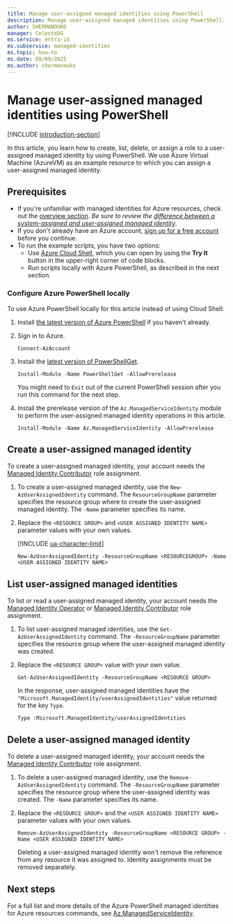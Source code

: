```yaml
---
title: Manage user-assigned managed identities using PowerShell
description: Manage user-assigned managed identities using PowerShell.
author: SHERMANOUKO
manager: CelesteDG
ms.service: entra-id
ms.subservice: managed-identities
ms.topic: how-to
ms.date: 09/09/2025
ms.author: shermanouko
---
```


# Manage user-assigned managed identities using PowerShell

[!INCLUDE [introduction-section](./includes/manage-user-assigned-identity-intro.md)]

In this article, you learn how to create, list, delete, or assign a role to a user-assigned managed identity by using PowerShell. We use Azure Virtual Machine (AzureVM) as an example resource to which you can assign a user-assigned managed identity.

## Prerequisites

- If you're unfamiliar with managed identities for Azure resources, check out the [overview section](overview.md). *Be sure to review the [difference between a system-assigned and user-assigned managed identity](overview.md#managed-identity-types)*.
- If you don't already have an Azure account, [sign up for a free account](https://azure.microsoft.com/pricing/purchase-options/azure-account?cid=msft_learn) before you continue.
- To run the example scripts, you have two options:
    - Use [Azure Cloud Shell](/azure/cloud-shell/overview), which you can open by using the **Try It** button in the upper-right corner of code blocks.
    - Run scripts locally with Azure PowerShell, as described in the next section.

### Configure Azure PowerShell locally

To use Azure PowerShell locally for this article instead of using Cloud Shell:

1. Install [the latest version of Azure PowerShell](/powershell/azure/install-azure-powershell) if you haven't already.

1. Sign in to Azure.

    ```azurepowershell-interactive
    Connect-AzAccount
    ```

1. Install the [latest version of PowerShellGet](/powershell/gallery/powershellget/install-powershellget).

    ```azurepowershell-interactive
    Install-Module -Name PowerShellGet -AllowPrerelease
    ```

    You might need to `Exit` out of the current PowerShell session after you run this command for the next step.

1. Install the prerelease version of the `Az.ManagedServiceIdentity` module to perform the user-assigned managed identity operations in this article.

    ```azurepowershell-interactive
    Install-Module -Name Az.ManagedServiceIdentity -AllowPrerelease
    ```

## Create a user-assigned managed identity

To create a user-assigned managed identity, your account needs the [Managed Identity Contributor](/azure/role-based-access-control/built-in-roles#managed-identity-contributor) role assignment.

1. To create a user-assigned managed identity, use the `New-AzUserAssignedIdentity` command. The `ResourceGroupName` parameter specifies the resource group where to create the user-assigned managed identity. The `-Name` parameter specifies its name.
1. Replace the `<RESOURCE GROUP>` and `<USER ASSIGNED IDENTITY NAME>` parameter values with your own values.

    [!INCLUDE [ua-character-limit](~/includes/managed-identity-ua-character-limits.md)]

    ```azurepowershell-interactive
    New-AzUserAssignedIdentity -ResourceGroupName <RESOURCEGROUP> -Name <USER ASSIGNED IDENTITY NAME>
    ```

## List user-assigned managed identities

To list or read a user-assigned managed identity, your account needs the [Managed Identity Operator](/azure/role-based-access-control/built-in-roles#managed-identity-operator) or [Managed Identity Contributor](/azure/role-based-access-control/built-in-roles#managed-identity-contributor) role assignment.

1. To list user-assigned managed identities, use the `Get-AzUserAssignedIdentity` command. The `-ResourceGroupName` parameter specifies the resource group where the user-assigned managed identity was created.
1. Replace the `<RESOURCE GROUP>` value with your own value.

    ```azurepowershell-interactive
    Get-AzUserAssignedIdentity -ResourceGroupName <RESOURCE GROUP>
    ```

    In the response, user-assigned managed identities have the `"Microsoft.ManagedIdentity/userAssignedIdentities"` value returned for the key `Type`.

    `Type :Microsoft.ManagedIdentity/userAssignedIdentities`

## Delete a user-assigned managed identity

To delete a user-assigned managed identity, your account needs the [Managed Identity Contributor](/azure/role-based-access-control/built-in-roles#managed-identity-contributor) role assignment.

1. To delete a user-assigned managed identity, use the `Remove-AzUserAssignedIdentity` command. The `-ResourceGroupName` parameter specifies the resource group where the user-assigned identity was created. The `-Name` parameter specifies its name.
1. Replace the `<RESOURCE GROUP>` and the `<USER ASSIGNED IDENTITY NAME>` parameter values with your own values.

    ```azurepowershell-interactive
    Remove-AzUserAssignedIdentity -ResourceGroupName <RESOURCE GROUP> -Name <USER ASSIGNED IDENTITY NAME>
    ```

    Deleting a user-assigned managed identity won't remove the reference from any resource it was assigned to. Identity assignments must be removed separately.

## Next steps

For a full list and more details of the Azure PowerShell managed identities for Azure resources commands, see [Az.ManagedServiceIdentity](/powershell/module/az.managedserviceidentity/#managed_service_identity).
